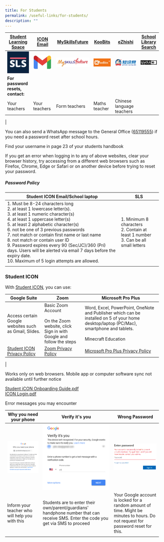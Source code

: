 ```yaml
---
title: For Students
permalink: /useful-links/for-students/
description: ""
---
```

| [Student Learning Space](https://vle.learning.moe.edu.sg/login) | [ICON Email](https://workspace.google.com/dashboard) | [MySkillsFuture](https://www.myskillsfuture.gov.sg/content/student/en/primary.html) |[KooBits](https://member.koobits.com/)| [eZhishi](https://www.ezhishi.net/Contents/)| [School Library Search](https://schoolibrary.moe.edu.sg/cantonmentpri/cgi-bin/spydus.exe/MSGTRN/WPAC/HOME)|
| -------- | -------- | -------- | -------- | -------- | -------- |
|![](/images/SLS%20Icon.png)|![](/images/Gmail.jpg)|![](/images/Myskillsfuture.jpg)|![](/images/Koobits.jpg)|![](/images/Ezhishi.jpg)|![](/images/Spydus.jpg)|
|**For password resets, contact:**|
| Your teachers |Your teachers | Form teachers| Maths teacher | Chinese language teachers | |
|

You can also send a WhatsApp message to the General Office ([65119555](http://wa.me/6565119555)) if you need a password reset after school hours. 

Find your username in page 23 of your students handbook

If you get an error when logging in to any of above websites, clear your browser history, try accessing from a different web browsers such as Firefox, Chrome, Edge or Safari or on another device before trying to reset your password.
  
##### Password Policy

| Student ICON Email/School laptop | SLS |
|---|---|
| 1. Must be 8-24 characters long<br>2. at least 1 lowercase letter(s). <br>3. at least 1 numeric character(s)<br>4. at least 1 uppercase letter(s)<br>5. at least 2 alphabetic character(s)<br>6. not be one of 3 previous passwords<br>7. not match or contain first name or last name<br>8. not match or contain user ID<br>9. Password expires every 90 (Sec/JC)/360 (Pri) days. Users will be alerted via email 7 days before the expiry date.<br>10. Maximum of 5 login attempts are allowed. | 1. Minimum 8 characters<br>2. Contain at least 1 number<br>3. Can be all small letters |
| | |

### Student ICON

With [Student ICON](https://workspace.google.com/dashboard), you can use:

| Google Suite | Zoom | Microsoft Pro Plus |
|---|---|---|
| Access certain Google websites such as Gmail, Slides. | Basic Zoom Account <br><br>On the Zoom website, click Sign in with Google and follow the steps | Word, Excel, PowerPoint, OneNote and Publisher which can be installed on 5 of your home desktop/laptop (PC/Mac), smartphone and tablets.<br><br>Minecraft Education |
| [Student ICON Privacy Policy](https://workspace.google.com/terms/education_terms_japan.html) | [Zoom Privacy Policy](https://zoom.us/docs/en-us/schools-privacy-statement.html) | [Microsoft Pro Plus Privacy Policy](https://portal.office.com/commerce/mosa.aspx) |
|

Works only on web browsers. Mobile app or computer software sync not available until further notice

[Student iCON Onboarding Guide.pdf](/files/Student%20iCON%20Onboarding%20Guide.pdf) <br>
[ICON Login.pdf](/files/ICON%20Login.pdf)

Error messages you may encounter

| Why you need your phone | Verify it's you | Wrong Password |
|---|---|---|
| ![](/images/Why%20you%20need%20your%20phone.png) | ![](/images/Verify%20its%20you.png) | ![](/images/Wrong%20Pasword.png) |
| Inform your teacher who will help you with this | Students are to enter their own/parent/guardians' handphone number that can receive SMS. Enter the code you get via SMS to proceed | Your Google account is locked for a random amount of time. Might be minutes to hours. Do not request for password reset for this. |
| | | |